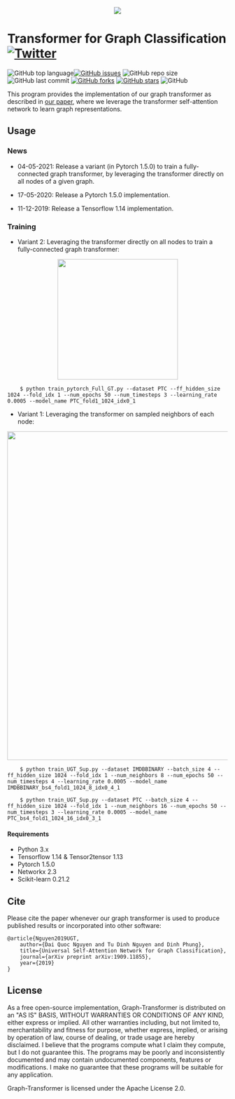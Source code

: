 <p align="center">
	<img src="https://github.com/daiquocnguyen/U2GNN/blob/master/logo.png">
</p>

# Transformer for Graph Classification<a href="https://twitter.com/intent/tweet?text=Wow:&url=https%3A%2F%2Fgithub.com%2Fdaiquocnguyen%2FU2GNN%2Fblob%2Fmaster%2FREADME.md"><img alt="Twitter" src="https://img.shields.io/twitter/url?style=social&url=https%3A%2F%2Ftwitter.com%2Fdaiquocng"></a>

<img alt="GitHub top language" src="https://img.shields.io/github/languages/top/daiquocnguyen/U2GNN"><a href="https://github.com/daiquocnguyen/U2GNN/issues"><img alt="GitHub issues" src="https://img.shields.io/github/issues/daiquocnguyen/U2GNN"></a>
<img alt="GitHub repo size" src="https://img.shields.io/github/repo-size/daiquocnguyen/U2GNN">
<img alt="GitHub last commit" src="https://img.shields.io/github/last-commit/daiquocnguyen/U2GNN">
<a href="https://github.com/daiquocnguyen/U2GNN/network"><img alt="GitHub forks" src="https://img.shields.io/github/forks/daiquocnguyen/U2GNN"></a>
<a href="https://github.com/daiquocnguyen/U2GNN/stargazers"><img alt="GitHub stars" src="https://img.shields.io/github/stars/daiquocnguyen/U2GNN"></a>
<img alt="GitHub" src="https://img.shields.io/github/license/daiquocnguyen/U2GNN">

This program provides the implementation of our graph transformer as described in [our paper](https://arxiv.org/pdf/1909.11855.pdf), where we leverage the transformer self-attention network to learn graph representations.

## Usage

### News

- 04-05-2021: Release a variant (in Pytorch 1.5.0) to train a fully-connected graph transformer, by leveraging the transformer directly on all nodes of a given graph.

- 17-05-2020: Release a Pytorch 1.5.0 implementation. 

- 11-12-2019: Release a Tensorflow 1.14 implementation.

### Training

- Variant 2: Leveraging the transformer directly on all nodes to train a fully-connected graph transformer:

<p align="center">
	<img src="https://github.com/daiquocnguyen/U2GNN/blob/master/UGformer_v2.png" width="275">
</p>
		 
		$ python train_pytorch_Full_GT.py --dataset PTC --ff_hidden_size 1024 --fold_idx 1 --num_epochs 50 --num_timesteps 3 --learning_rate 0.0005 --model_name PTC_fold1_1024_idx0_1
		
- Variant 1: Leveraging the transformer on sampled neighbors of each node:

<p align="center">
	<img src="https://github.com/daiquocnguyen/U2GNN/blob/master/UGT.png" width="750">
</p>

		$ python train_UGT_Sup.py --dataset IMDBBINARY --batch_size 4 --ff_hidden_size 1024 --fold_idx 1 --num_neighbors 8 --num_epochs 50 --num_timesteps 4 --learning_rate 0.0005 --model_name IMDBBINARY_bs4_fold1_1024_8_idx0_4_1
	
		$ python train_UGT_Sup.py --dataset PTC --batch_size 4 --ff_hidden_size 1024 --fold_idx 1 --num_neighbors 16 --num_epochs 50 --num_timesteps 3 --learning_rate 0.0005 --model_name PTC_bs4_fold1_1024_16_idx0_3_1
		

#### Requirements
- Python 	3.x
- Tensorflow 	1.14 & Tensor2tensor 1.13
- Pytorch 1.5.0
- Networkx 	2.3
- Scikit-learn	0.21.2

## Cite  
Please cite the paper whenever our graph transformer is used to produce published results or incorporated into other software:

	@article{Nguyen2019UGT,
		author={Dai Quoc Nguyen and Tu Dinh Nguyen and Dinh Phung},
		title={Universal Self-Attention Network for Graph Classification},
		journal={arXiv preprint arXiv:1909.11855},
		year={2019}
	}

## License
As a free open-source implementation, Graph-Transformer is distributed on an "AS IS" BASIS, WITHOUT WARRANTIES OR CONDITIONS OF ANY KIND, either express or implied. All other warranties including, but not limited to, merchantability and fitness for purpose, whether express, implied, or arising by operation of law, course of dealing, or trade usage are hereby disclaimed. I believe that the programs compute what I claim they compute, but I do not guarantee this. The programs may be poorly and inconsistently documented and may contain undocumented components, features or modifications. I make no guarantee that these programs will be suitable for any application.

Graph-Transformer is licensed under the Apache License 2.0.

